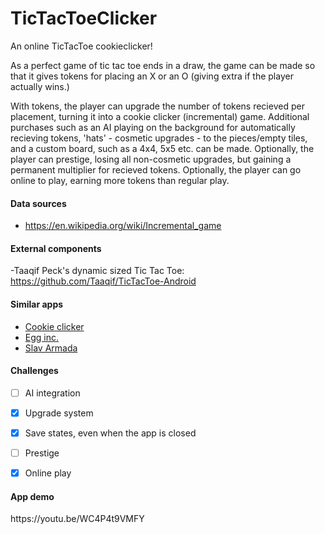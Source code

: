 # TicTacToeClicker
An online TicTacToe cookieclicker!

As a perfect game of tic tac toe ends in a draw, the game can be made so that it gives tokens for placing an X or an O (giving extra if the player actually wins.)

With tokens, the player can upgrade the number of tokens recieved per placement, turning it into a cookie clicker (incremental) game.
Additional purchases such as an AI playing on the background for automatically recieving tokens, 'hats' - cosmetic upgrades - to the pieces/empty tiles, and a custom board, such as a 4x4, 5x5 etc. can be made.
Optionally, the player can prestige, losing all non-cosmetic upgrades, but gaining a permanent multiplier for recieved tokens.
Optionally, the player can go online to play, earning more tokens than regular play.

<h4>Data sources</h4>

- https://en.wikipedia.org/wiki/Incremental_game

<h4>External components</h4>

-Taaqif Peck's dynamic sized Tic Tac Toe: https://github.com/Taaqif/TicTacToe-Android

<h4>Similar apps</h4>

- [Cookie clicker](http://orteil.dashnet.org/cookieclicker/)
- [Egg inc.](https://play.google.com/store/apps/details?id=com.auxbrain.egginc)
- [Slav Armada](https://play.google.com/store/apps/details?id=com.PseudoStudio.SlavArmada)


<h4>Challenges</h4>

- [ ]  AI integration
- [x]  Upgrade system
- [x]  Save states, even when the app is closed
- [ ]  Prestige
- [x]  Online play


<h4>App demo</h4>
https://youtu.be/WC4P4t9VMFY

